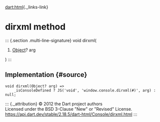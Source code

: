 [dart:html](../../dart-html/dart-html-library){._links-link}

dirxml method
=============

::: {.section .multi-line-signature}
void dirxml(

1.  [Object](../../dart-core/object-class)? arg

)
:::

Implementation {#source}
--------------

``` {.language-dart data-language="dart"}
void dirxml(Object? arg) =>
    _isConsoleDefined ? JS('void', 'window.console.dirxml(#)', arg) : null;
```

::: {._attribution}
© 2012 the Dart project authors\
Licensed under the BSD 3-Clause \"New\" or \"Revised\" License.\
<https://api.dart.dev/stable/2.18.5/dart-html/Console/dirxml.html>
:::
